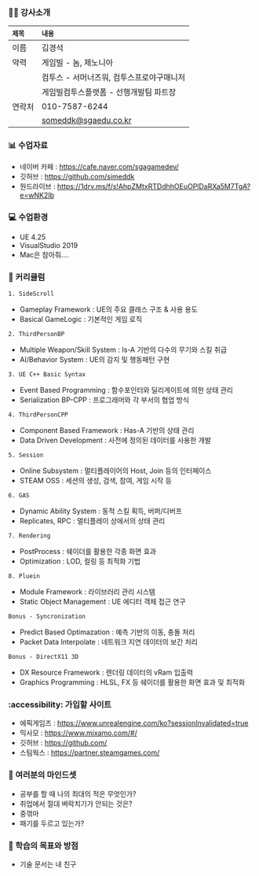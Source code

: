 
### 👨‍🦱 강사소개
|`제목`|`내용`|
|:--|:--|
|이름|김경석|
|약력|게임빌 - 놈, 제노니아|
||컴투스 - 서머너즈워, 컴투스프로야구매니저|
||게임빌컴투스플랫폼 - 선행개발팀 파트장|
|연락처|010-7587-6244|
||someddk@sgaedu.co.kr|


### 📊 수업자료
- 네이버 카페 : https://cafe.naver.com/sgagamedev/
- 깃허브 : https://github.com/simeddk
- 원드라이브 : https://1drv.ms/f/s!AhpZMtxRTDdhhOEuOPlDaRXa5M7TgA?e=wNK2Ib


### 💻 수업환경
- UE 4.25
- VisualStudio 2019
- Mac은 참아줘....


### 🧮 커리큘럼
`1. SideScroll`
- Gameplay Framework : UE의 주요 클래스 구조 & 사용 용도
- Basical GameLogic : 기본적인 게임 로직
  
`2. ThirdPersonBP`
- Multiple Weapon/Skill System : Is-A 기반의 다수의 무기와 스킬 취급
- AI/Behavior System : UE의 감지 및 행동패턴 구현

`3. UE C++ Basic Syntax`
- Event Based Programming : 함수포인터와 딜리게이트에 의한 상태 관리
- Serialization BP-CPP : 프로그래머와 각 부서의 협업 방식

`4. ThirdPersonCPP`
- Component Based Framework : Has-A 기반의 상태 관리
- Data Driven Development : 사전에 정의된 데이터를 사용한 개발

`5. Session`
- Online Subsystem : 멀티플레이어의 Host, Join 등의 인터페이스
- STEAM OSS : 세션의 생성, 검색, 참여, 게임 시작 등

`6. GAS`
- Dynamic Ability System : 동적 스킬 획득, 버퍼/디버프
- Replicates, RPC : 멀티플레이 상에서의 상태 관리

`7. Rendering`
- PostProcess : 쉐이더를 활용한 각종 화면 효과
- Optimization : LOD, 컬링 등 최적화 기법

`8. Pluein`
- Module Framework : 라이브러리 관리 시스템
- Static Object Management : UE 에디터 객체 접근 연구

`Bonus - Syncronization`
- Predict Based Optimazation : 예측 기반의 이동, 충돌 처리
- Packet Data Interpolate : 네트워크 지연 데이터의 보간 처리

`Bonus - DirectX11 3D`
- DX Resource Framework : 렌더링 데이터의 vRam 입출력
- Graphics Programming : HLSL, FX 등 쉐이더를 활용한 화면 효과 및 최적화


### :accessibility: 가입할 사이트
- 에픽게임즈 : https://www.unrealengine.com/ko?sessionInvalidated=true
- 믹사모 : https://www.mixamo.com/#/
- 깃허브 : https://github.com/
- 스팀웍스 : https://partner.steamgames.com/


### 🐤 여러분의 마인드셋
- 공부를 할 때 나의 최대의 적은 무엇인가?
- 취업에서 절대 벼락치기가 안되는 것은?
- 중꺾마
- 패기를 두르고 있는가?


### 🐐 학습의 목표와 방점
- 기술 문서는 내 친구
